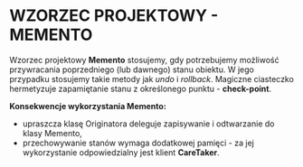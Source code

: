 # **WZORZEC PROJEKTOWY - MEMENTO**

Wzorzec projektowy **Memento** stosujemy, gdy potrzebujemy możliwość przywracania poprzedniego (lub dawnego) stanu obiektu.
W jego przypadku stosujemy takie metody jak _undo_ i _rollback_. 
Magiczne ciasteczko hermetyzuje zapamiętanie stanu z określonego punktu - **check-point**.

**Konsekwencje wykorzystania Memento:**
* upraszcza klasę Originatora deleguje zapisywanie i odtwarzanie do klasy Memento,
* przechowywanie stanów wymaga dodatkowej pamięci - za jej wykorzystanie odpowiedzialny jest klient **CareTaker**.
